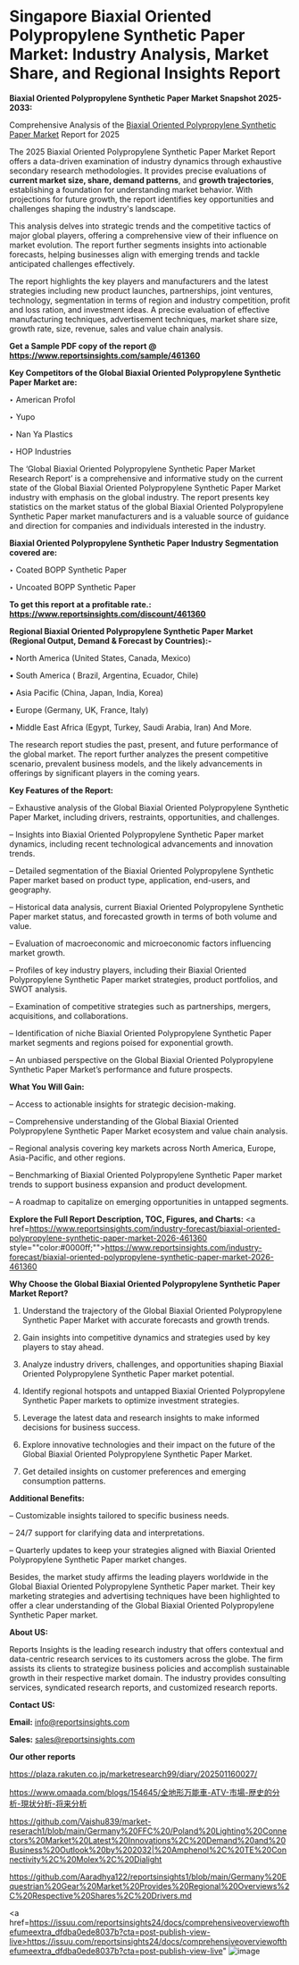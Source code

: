 # Singapore Biaxial Oriented Polypropylene Synthetic Paper Market: Industry Analysis, Market Share, and Regional Insights Report

<strong>Biaxial Oriented Polypropylene Synthetic Paper Market Snapshot 2025-2033:</strong>

Comprehensive Analysis of the <a href=https://www.reportsinsights.com/sample/461360>Biaxial Oriented Polypropylene Synthetic Paper Market</a> Report for 2025

The 2025 Biaxial Oriented Polypropylene Synthetic Paper Market Report offers a data-driven examination of industry dynamics through exhaustive secondary research methodologies. It provides precise evaluations of <strong>current market size, share, demand patterns</strong>, and <strong>growth trajectories</strong>, establishing a foundation for understanding market behavior. With projections for future growth, the report identifies key opportunities and challenges shaping the industry's landscape.

This analysis delves into strategic trends and the competitive tactics of major global players, offering a comprehensive view of their influence on market evolution. The report further segments insights into actionable forecasts, helping businesses align with emerging trends and tackle anticipated challenges effectively.

The report highlights the key players and manufacturers and the latest strategies including new product launches, partnerships, joint ventures, technology, segmentation in terms of region and industry competition, profit and loss ration, and investment ideas. A precise evaluation of effective manufacturing techniques, advertisement techniques, market share size, growth rate, size, revenue, sales and value chain analysis.

<strong>Get a Sample PDF copy of the report @ <a href=https://www.reportsinsights.com/sample/461360 style=color:#0000ff;>https://www.reportsinsights.com/sample/461360</a></strong>

<strong>Key Competitors of the Global Biaxial Oriented Polypropylene Synthetic Paper Market are:</strong>

‣ American Profol

‣ Yupo

‣ Nan Ya Plastics

‣ HOP Industries

The ‘Global Biaxial Oriented Polypropylene Synthetic Paper Market Research Report’ is a comprehensive and informative study on the current state of the Global Biaxial Oriented Polypropylene Synthetic Paper Market industry with emphasis on the global industry. The report presents key statistics on the market status of the global Biaxial Oriented Polypropylene Synthetic Paper market manufacturers and is a valuable source of guidance and direction for companies and individuals interested in the industry.

<strong>Biaxial Oriented Polypropylene Synthetic Paper Industry Segmentation covered are:</strong>

‣ Coated BOPP Synthetic Paper

‣ Uncoated BOPP Synthetic Paper

<strong>To get this report at a profitable rate.: <a href=https://www.reportsinsights.com/discount/461360 style=color:#0000ff;>https://www.reportsinsights.com/discount/461360</a></strong>

<strong>Regional Biaxial Oriented Polypropylene Synthetic Paper Market (Regional Output, Demand &amp; Forecast by Countries):-</strong>

• North America (United States, Canada, Mexico)

• South America ( Brazil, Argentina, Ecuador, Chile)

• Asia Pacific (China, Japan, India, Korea)

• Europe (Germany, UK, France, Italy)

• Middle East Africa (Egypt, Turkey, Saudi Arabia, Iran) And More.

The research report studies the past, present, and future performance of the global market. The report further analyzes the present competitive scenario, prevalent business models, and the likely advancements in offerings by significant players in the coming years.

<strong>Key Features of the Report:</strong>

– Exhaustive analysis of the Global Biaxial Oriented Polypropylene Synthetic Paper Market, including drivers, restraints, opportunities, and challenges.

– Insights into Biaxial Oriented Polypropylene Synthetic Paper market dynamics, including recent technological advancements and innovation trends.

– Detailed segmentation of the Biaxial Oriented Polypropylene Synthetic Paper market based on product type, application, end-users, and geography.

– Historical data analysis, current Biaxial Oriented Polypropylene Synthetic Paper market status, and forecasted growth in terms of both volume and value.

– Evaluation of macroeconomic and microeconomic factors influencing market growth.

– Profiles of key industry players, including their Biaxial Oriented Polypropylene Synthetic Paper market strategies, product portfolios, and SWOT analysis.

– Examination of competitive strategies such as partnerships, mergers, acquisitions, and collaborations.

– Identification of niche Biaxial Oriented Polypropylene Synthetic Paper market segments and regions poised for exponential growth.

– An unbiased perspective on the Global Biaxial Oriented Polypropylene Synthetic Paper Market’s performance and future prospects.

<strong>What You Will Gain:</strong>

– Access to actionable insights for strategic decision-making.

– Comprehensive understanding of the Global Biaxial Oriented Polypropylene Synthetic Paper Market ecosystem and value chain analysis.

– Regional analysis covering key markets across North America, Europe, Asia-Pacific, and other regions.

– Benchmarking of Biaxial Oriented Polypropylene Synthetic Paper market trends to support business expansion and product development.

– A roadmap to capitalize on emerging opportunities in untapped segments.

<strong>Explore the Full Report Description, TOC, Figures, and Charts:</strong>
<a href=https://www.reportsinsights.com/industry-forecast/biaxial-oriented-polypropylene-synthetic-paper-market-2026-461360 style=""color:#0000ff;"">https://www.reportsinsights.com/industry-forecast/biaxial-oriented-polypropylene-synthetic-paper-market-2026-461360</a>

<strong>Why Choose the Global Biaxial Oriented Polypropylene Synthetic Paper Market Report?</strong>

1. Understand the trajectory of the Global Biaxial Oriented Polypropylene Synthetic Paper Market with accurate forecasts and growth trends.

2. Gain insights into competitive dynamics and strategies used by key players to stay ahead.

3. Analyze industry drivers, challenges, and opportunities shaping Biaxial Oriented Polypropylene Synthetic Paper market potential.

4. Identify regional hotspots and untapped Biaxial Oriented Polypropylene Synthetic Paper markets to optimize investment strategies.

5. Leverage the latest data and research insights to make informed decisions for business success.

6. Explore innovative technologies and their impact on the future of the Global Biaxial Oriented Polypropylene Synthetic Paper Market.

7. Get detailed insights on customer preferences and emerging consumption patterns.

<strong>Additional Benefits:</strong>

– Customizable insights tailored to specific business needs.

– 24/7 support for clarifying data and interpretations.

– Quarterly updates to keep your strategies aligned with Biaxial Oriented Polypropylene Synthetic Paper market changes.

Besides, the market study affirms the leading players worldwide in the Global Biaxial Oriented Polypropylene Synthetic Paper market. Their key marketing strategies and advertising techniques have been highlighted to offer a clear understanding of the Global Biaxial Oriented Polypropylene Synthetic Paper market.

<strong><strong>About US</strong>:</strong>

Reports Insights is the leading research industry that offers contextual and data-centric research services to its customers across the globe. The firm assists its clients to strategize business policies and accomplish sustainable growth in their respective market domain. The industry provides consulting services, syndicated research reports, and customized research reports.

<strong>Contact US:</strong>

<p class=><b>Email:</b> <a href=mailto:info@reportsinsights.com>info@reportsinsights.com</a></p>
<p class=><b>Sales:</b> <a href=mailto:sales@reportsinsights.com>sales@reportsinsights.com</a></p>

<strong>Our other reports</strong>

<a href=https://plaza.rakuten.co.jp/marketresearch99/diary/202501160027/>https://plaza.rakuten.co.jp/marketresearch99/diary/202501160027/</a>

<a href=https://www.omaada.com/blogs/154645/全地形万能車-ATV-市場-歴史的分析-現状分析-将来分析>https://www.omaada.com/blogs/154645/全地形万能車-ATV-市場-歴史的分析-現状分析-将来分析</a>

<a href=https://github.com/Vaishu839/market-reserach1/blob/main/Germany%20FFC%20/Poland%20Lighting%20Connectors%20Market%20Latest%20Innovations%2C%20Demand%20and%20Business%20Outlook%20by%202032|%20Amphenol%2C%20TE%20Connectivity%2C%20Molex%2C%20Dialight>https://github.com/Vaishu839/market-reserach1/blob/main/Germany%20FFC%20/Poland%20Lighting%20Connectors%20Market%20Latest%20Innovations%2C%20Demand%20and%20Business%20Outlook%20by%202032|%20Amphenol%2C%20TE%20Connectivity%2C%20Molex%2C%20Dialight</a>

<a href=https://github.com/Aaradhya122/reportsinsights1/blob/main/Germany%20Equestrian%20Gear%20Market%20Provides%20Regional%20Overviews%2C%20Respective%20Shares%2C%20Drivers.md>https://github.com/Aaradhya122/reportsinsights1/blob/main/Germany%20Equestrian%20Gear%20Market%20Provides%20Regional%20Overviews%2C%20Respective%20Shares%2C%20Drivers.md</a>

<a href=https://issuu.com/reportsinsights24/docs/comprehensiveoverviewofthefumeextra_dfdba0ede8037b?cta=post-publish-view-live>https://issuu.com/reportsinsights24/docs/comprehensiveoverviewofthefumeextra_dfdba0ede8037b?cta=post-publish-view-live</a>"
![image](https://github.com/user-attachments/assets/547f0919-3ff3-4681-8d11-9aa22effa26f)
